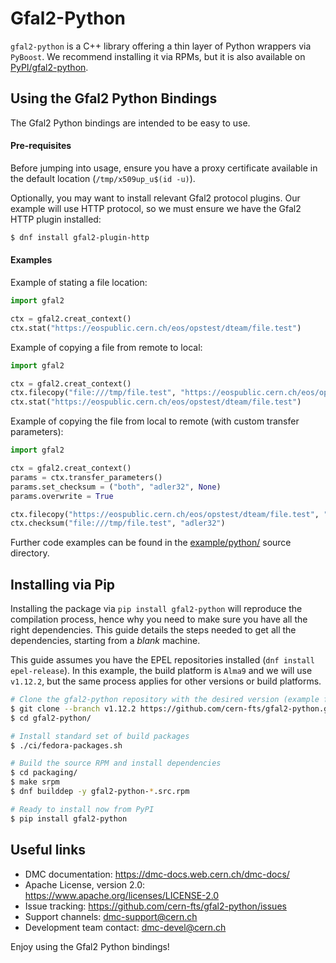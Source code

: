 # Gfal2-Python

`gfal2-python` is a C++ library offering a thin layer of Python wrappers via `PyBoost`.
We recommend installing it via RPMs, but it is also available on [PyPI/gfal2-python][1].

## Using the Gfal2 Python Bindings

The Gfal2 Python bindings are intended to be easy to use. 

#### Pre-requisites

Before jumping into usage, ensure you have a proxy certificate 
available in the default location (`/tmp/x509up_u$(id -u)`).

Optionally, you may want to install relevant Gfal2 protocol plugins. 
Our example will use HTTP protocol, so we must ensure we have
the Gfal2 HTTP plugin installed:
```bash
$ dnf install gfal2-plugin-http
```

#### Examples

Example of stating a file location: 
```python
import gfal2

ctx = gfal2.creat_context()
ctx.stat("https://eospublic.cern.ch/eos/opstest/dteam/file.test")
```

Example of copying a file from remote to local:
```python
import gfal2

ctx = gfal2.creat_context()
ctx.filecopy("file:///tmp/file.test", "https://eospublic.cern.ch/eos/opstest/dteam/file.test")
ctx.stat("https://eospublic.cern.ch/eos/opstest/dteam/file.test")
```

Example of copying the file from local to remote (with custom transfer parameters):
```python
import gfal2

ctx = gfal2.creat_context()
params = ctx.transfer_parameters()
params.set_checksum = ("both", "adler32", None)
params.overwrite = True

ctx.filecopy("https://eospublic.cern.ch/eos/opstest/dteam/file.test", "file:///tmp/file.test")
ctx.checksum("file:///tmp/file.test", "adler32")
```

Further code examples can be found in the [example/python/][2] source directory.

## Installing via Pip

Installing the package via `pip install gfal2-python` will reproduce the compilation
process, hence why you need to make sure you have all the right dependencies.
This guide details the steps needed to get all the dependencies, starting
from a *blank* machine.

This guide assumes you have the EPEL repositories installed (`dnf install epel-release`).
In this example, the build platform is `Alma9` and we will use `v1.12.2`,
but the same process applies for other versions or build platforms.

```bash
# Clone the gfal2-python repository with the desired version (example for v1.12.2)
$ git clone --branch v1.12.2 https://github.com/cern-fts/gfal2-python.git
$ cd gfal2-python/

# Install standard set of build packages
$ ./ci/fedora-packages.sh

# Build the source RPM and install dependencies
$ cd packaging/
$ make srpm
$ dnf builddep -y gfal2-python-*.src.rpm

# Ready to install now from PyPI
$ pip install gfal2-python
```

## Useful links

- DMC documentation: https://dmc-docs.web.cern.ch/dmc-docs/
- Apache License, version 2.0: https://www.apache.org/licenses/LICENSE-2.0
- Issue tracking: https://github.com/cern-fts/gfal2-python/issues
- Support channels: dmc-support@cern.ch
- Development team contact: dmc-devel@cern.ch

Enjoy using the Gfal2 Python bindings!


[1]: https://pypi.org/project/gfal2-python/
[2]: https://github.com/cern-fts/gfal2-python/tree/v1.12.2/example/python
